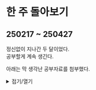 # 한 주 돌아보기
## 250217 ~ 250427
정신없이 지나간 두 달이었다.\
공부할게 계속 생긴다.

아래는 막 생각난 공부자료를 첨부했다.
<details>
<summary>접기/열기</summary>

[유튜브: 시퀀서 애니메이션](https://www.youtube.com/watch?v=CUjUikUQ0wU)
</details>

